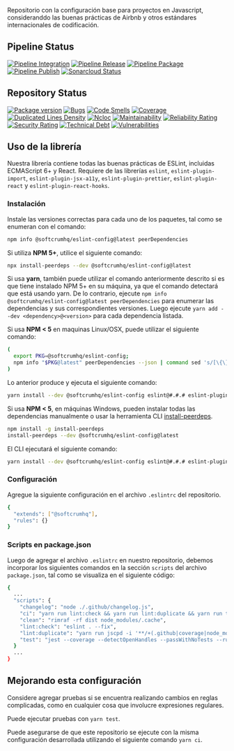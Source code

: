 Repositorio con la configuración base para proyectos en Javascript, consideranddo las buenas prácticas de Airbnb y otros estándares internacionales de codificación.


## Pipeline Status
[![Pipeline Integration](https://github.com/softcrumhq/eslint-config/actions/workflows/integration.yml/badge.svg?branch=master)](https://github.com/softcrumhq/eslint-config/actions/workflows/integration.yml)
[![Pipeline Release](https://github.com/softcrumhq/eslint-config/actions/workflows/release.yml/badge.svg?branch=release)](https://github.com/softcrumhq/eslint-config/actions/workflows/release.yml)
[![Pipeline Package](https://github.com/softcrumhq/eslint-config/actions/workflows/package.yml/badge.svg?branch=master)](https://github.com/softcrumhq/eslint-config/actions/workflows/package.yml)
[![Pipeline Publish](https://github.com/softcrumhq/eslint-config/actions/workflows/publish.yml/badge.svg?branch=master)](https://github.com/softcrumhq/eslint-config/actions/workflows/publish.yml)
[![Sonarcloud Status](https://sonarcloud.io/api/project_badges/measure?project=softcrumhq_eslint-config&metric=alert_status)](https://sonarcloud.io/dashboard?id=softcrumhq_eslint-config)


## Repository Status
[![Package version](https://img.shields.io/badge/version-1.8.8-blue?logo=github)](https://github.com/softcrumhq/eslint-config)
[![Bugs](https://sonarcloud.io/api/project_badges/measure?project=softcrumhq_eslint-config&metric=bugs)](https://sonarcloud.io/project/issues?id=softcrumhq_eslint-config&resolved=false&types=BUG)
[![Code Smells](https://sonarcloud.io/api/project_badges/measure?project=softcrumhq_eslint-config&metric=code_smells)](https://sonarcloud.io/project/issues?id=softcrumhq_eslint-config&resolved=false&types=CODE_SMELL)
[![Coverage](https://sonarcloud.io/api/project_badges/measure?project=softcrumhq_eslint-config&metric=coverage)](https://sonarcloud.io/component_measures?id=softcrumhq_eslint-config&metric=coverage&view=list)
[![Duplicated Lines Density](https://sonarcloud.io/api/project_badges/measure?project=softcrumhq_eslint-config&metric=duplicated_lines_density)](https://sonarcloud.io/component_measures?id=softcrumhq_eslint-config&metric=Duplications)
[![Ncloc](https://sonarcloud.io/api/project_badges/measure?project=softcrumhq_eslint-config&metric=ncloc)](https://sonarcloud.io/component_measures?id=softcrumhq_eslint-config&metric=ncloc&view=list)
[![Maintainability](https://sonarcloud.io/api/project_badges/measure?project=softcrumhq_eslint-config&metric=sqale_rating)](https://sonarcloud.io/component_measures?id=softcrumhq_eslint-config&metric=Maintainability)
[![Reliability Rating](https://sonarcloud.io/api/project_badges/measure?project=softcrumhq_eslint-config&metric=reliability_rating)](https://sonarcloud.io/component_measures?id=softcrumhq_eslint-config&metric=Reliability)
[![Security Rating](https://sonarcloud.io/api/project_badges/measure?project=softcrumhq_eslint-config&metric=security_rating)](https://sonarcloud.io/component_measures?id=softcrumhq_eslint-config&metric=Security)
[![Technical Debt](https://sonarcloud.io/api/project_badges/measure?project=softcrumhq_eslint-config&metric=sqale_index)](https://sonarcloud.io/component_measures?id=softcrumhq_eslint-config&metric=sqale_index&view=list)
[![Vulnerabilities](https://sonarcloud.io/api/project_badges/measure?project=softcrumhq_eslint-config&metric=vulnerabilities)](https://sonarcloud.io/project/issues?id=softcrumhq_eslint-config&resolved=false&types=VULNERABILITY)


## Uso de la librería

Nuestra librería contiene todas las buenas prácticas de ESLint, incluidas ECMAScript 6+ y React. Requiere de las librerías `eslint`, `eslint-plugin-import`, `eslint-plugin-jsx-a11y`, `eslint-plugin-prettier`, `eslint-plugin-react` y `eslint-plugin-react-hooks`.

### Instalación

Instale las versiones correctas para cada uno de los paquetes, tal como se enumeran con el comando:

```sh
npm info @softcrumhq/eslint-config@latest peerDependencies
```

Si utiliza **NPM 5+**, utilice el siguiente comando:

```sh
npx install-peerdeps --dev @softcrumhq/eslint-config@latest
```

Si usa **yarn**, también puede utilizar el comando anteriormente descrito si es que tiene instalado NPM 5+ en su máquina, ya que el comando detectará que está usando yarn. De lo contrario, ejecute `npm info @softcrumhq/eslint-config@latest peerDependencies` para enumerar las dependencias y sus correspondientes versiones. Luego ejecute `yarn add --dev <dependency>@<version>` para cada dependencia listada.

Si usa **NPM < 5** en maquinas Linux/OSX, puede utilizar el siguiente comando:

```sh
(
  export PKG=@softcrumhq/eslint-config;
  npm info "$PKG@latest" peerDependencies --json | command sed 's/[\{\},]//g ; s/: /@/g' | xargs yarn install --dev "$PKG@latest"
)
```

Lo anterior produce y ejecuta el siguiente comando:

```sh
yarn install --dev @softcrumhq/eslint-config eslint@#.#.# eslint-plugin-import@#.#.# eslint-plugin-jsx-a11y@#.#.# eslint-plugin-prettier@#.#.# eslint-plugin-react@#.#.# eslint-plugin-react-hooks@^#.#.#
```

Si usa **NPM < 5**, en máquinas Windows, pueden instalar todas las dependencias manualmente o usar la herramienta CLI [install-peerdeps](https://github.com/nathanhleung/install-peerdeps).

```sh
npm install -g install-peerdeps
install-peerdeps --dev @softcrumhq/eslint-config@latest
```
El CLI ejecutará el siguiente comando:

```sh
yarn install --dev @softcrumhq/eslint-config eslint@#.#.# eslint-plugin-import@#.#.# eslint-plugin-jsx-a11y@#.#.# eslint-plugin-prettier@#.#.# eslint-plugin-react@#.#.# eslint-plugin-react-hooks@^#.#.#
```

### Configuración

Agregue la siguiente configuración en el archivo `.eslintrc` del repositorio.

```sh
{
  "extends": ["@softcrumhq"],
  "rules": {}
}
```

### Scripts en package.json

Luego de agregar el archivo `.eslintrc` en nuestro repositorio, debemos incorporar los siguientes comandos en la sección `scripts` del archivo `package.json`, tal como se visualiza en el siguiente código:

```sh
{
  ...
  "scripts": {
    "changelog": "node ./.github/changelog.js",
    "ci": "yarn run lint:check && yarn run lint:duplicate && yarn run test",
    "clean": "rimraf -rf dist node_modules/.cache",
    "lint:check": "eslint . --fix",
    "lint:duplicate": "yarn run jscpd -i '**/+(.github|coverage|node_modules)/**' -t '0'",
    "test": "jest --coverage --detectOpenHandles --passWithNoTests --runInBand --watchAll=false"
  }
  ...
}
```


## Mejorando esta configuración

Considere agregar pruebas si se encuentra realizando cambios en reglas complicadas, como en cualquier cosa que involucre expresiones regulares.

Puede ejecutar pruebas con `yarn test`.

Puede asegurarse de que este repositorio se ejecute con la misma configuración desarrollada utilizando el siguiente comando `yarn ci`.
